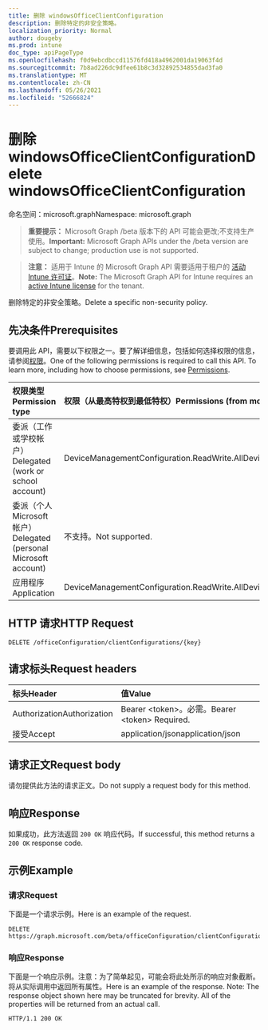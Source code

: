 ```yaml
---
title: 删除 windowsOfficeClientConfiguration
description: 删除特定的非安全策略。
localization_priority: Normal
author: dougeby
ms.prod: intune
doc_type: apiPageType
ms.openlocfilehash: f0d9ebcdbccd11576fd418a4962001da19063f4d
ms.sourcegitcommit: 7b8ad226dc9dfee61b8c3d32892534855dad3fa0
ms.translationtype: MT
ms.contentlocale: zh-CN
ms.lasthandoff: 05/26/2021
ms.locfileid: "52666824"
---
```

# <a name="delete-windowsofficeclientconfiguration"></a><span data-ttu-id="f0404-103">删除 windowsOfficeClientConfiguration</span><span class="sxs-lookup"><span data-stu-id="f0404-103">Delete windowsOfficeClientConfiguration</span></span>

<span data-ttu-id="f0404-104">命名空间：microsoft.graph</span><span class="sxs-lookup"><span data-stu-id="f0404-104">Namespace: microsoft.graph</span></span>

> <span data-ttu-id="f0404-105">**重要提示：** Microsoft Graph /beta 版本下的 API 可能会更改;不支持生产使用。</span><span class="sxs-lookup"><span data-stu-id="f0404-105">**Important:** Microsoft Graph APIs under the /beta version are subject to change; production use is not supported.</span></span>

> <span data-ttu-id="f0404-106">**注意：** 适用于 Intune 的 Microsoft Graph API 需要适用于租户的 [活动 Intune 许可证](https://go.microsoft.com/fwlink/?linkid=839381)。</span><span class="sxs-lookup"><span data-stu-id="f0404-106">**Note:** The Microsoft Graph API for Intune requires an [active Intune license](https://go.microsoft.com/fwlink/?linkid=839381) for the tenant.</span></span>

<span data-ttu-id="f0404-107">删除特定的非安全策略。</span><span class="sxs-lookup"><span data-stu-id="f0404-107">Delete a specific non-security policy.</span></span>

## <a name="prerequisites"></a><span data-ttu-id="f0404-108">先决条件</span><span class="sxs-lookup"><span data-stu-id="f0404-108">Prerequisites</span></span>
<span data-ttu-id="f0404-p101">要调用此 API，需要以下权限之一。要了解详细信息，包括如何选择权限的信息，请参阅[权限](/graph/permissions-reference)。</span><span class="sxs-lookup"><span data-stu-id="f0404-p101">One of the following permissions is required to call this API. To learn more, including how to choose permissions, see [Permissions](/graph/permissions-reference).</span></span>

|<span data-ttu-id="f0404-111">权限类型</span><span class="sxs-lookup"><span data-stu-id="f0404-111">Permission type</span></span>|<span data-ttu-id="f0404-112">权限（从最高特权到最低特权）</span><span class="sxs-lookup"><span data-stu-id="f0404-112">Permissions (from most to least privileged)</span></span>|
|:---|:---|
|<span data-ttu-id="f0404-113">委派（工作或学校帐户）</span><span class="sxs-lookup"><span data-stu-id="f0404-113">Delegated (work or school account)</span></span>|<span data-ttu-id="f0404-114">DeviceManagementConfiguration.ReadWrite.All</span><span class="sxs-lookup"><span data-stu-id="f0404-114">DeviceManagementConfiguration.ReadWrite.All</span></span>|
|<span data-ttu-id="f0404-115">委派（个人 Microsoft 帐户）</span><span class="sxs-lookup"><span data-stu-id="f0404-115">Delegated (personal Microsoft account)</span></span>|<span data-ttu-id="f0404-116">不支持。</span><span class="sxs-lookup"><span data-stu-id="f0404-116">Not supported.</span></span>|
|<span data-ttu-id="f0404-117">应用程序</span><span class="sxs-lookup"><span data-stu-id="f0404-117">Application</span></span>|<span data-ttu-id="f0404-118">DeviceManagementConfiguration.ReadWrite.All</span><span class="sxs-lookup"><span data-stu-id="f0404-118">DeviceManagementConfiguration.ReadWrite.All</span></span>|

## <a name="http-request"></a><span data-ttu-id="f0404-119">HTTP 请求</span><span class="sxs-lookup"><span data-stu-id="f0404-119">HTTP Request</span></span>
<!-- {
  "blockType": "ignored"
}
-->
``` http
DELETE /officeConfiguration/clientConfigurations/{key}
```

## <a name="request-headers"></a><span data-ttu-id="f0404-120">请求标头</span><span class="sxs-lookup"><span data-stu-id="f0404-120">Request headers</span></span>
|<span data-ttu-id="f0404-121">标头</span><span class="sxs-lookup"><span data-stu-id="f0404-121">Header</span></span>|<span data-ttu-id="f0404-122">值</span><span class="sxs-lookup"><span data-stu-id="f0404-122">Value</span></span>|
|:---|:---|
|<span data-ttu-id="f0404-123">Authorization</span><span class="sxs-lookup"><span data-stu-id="f0404-123">Authorization</span></span>|<span data-ttu-id="f0404-124">Bearer &lt;token&gt;。必需。</span><span class="sxs-lookup"><span data-stu-id="f0404-124">Bearer &lt;token&gt; Required.</span></span>|
|<span data-ttu-id="f0404-125">接受</span><span class="sxs-lookup"><span data-stu-id="f0404-125">Accept</span></span>|<span data-ttu-id="f0404-126">application/json</span><span class="sxs-lookup"><span data-stu-id="f0404-126">application/json</span></span>|

## <a name="request-body"></a><span data-ttu-id="f0404-127">请求正文</span><span class="sxs-lookup"><span data-stu-id="f0404-127">Request body</span></span>
<span data-ttu-id="f0404-128">请勿提供此方法的请求正文。</span><span class="sxs-lookup"><span data-stu-id="f0404-128">Do not supply a request body for this method.</span></span>

## <a name="response"></a><span data-ttu-id="f0404-129">响应</span><span class="sxs-lookup"><span data-stu-id="f0404-129">Response</span></span>
<span data-ttu-id="f0404-130">如果成功，此方法返回 `200 OK` 响应代码。</span><span class="sxs-lookup"><span data-stu-id="f0404-130">If successful, this method returns a `200 OK` response code.</span></span>

## <a name="example"></a><span data-ttu-id="f0404-131">示例</span><span class="sxs-lookup"><span data-stu-id="f0404-131">Example</span></span>

### <a name="request"></a><span data-ttu-id="f0404-132">请求</span><span class="sxs-lookup"><span data-stu-id="f0404-132">Request</span></span>
<span data-ttu-id="f0404-133">下面是一个请求示例。</span><span class="sxs-lookup"><span data-stu-id="f0404-133">Here is an example of the request.</span></span>
``` http
DELETE https://graph.microsoft.com/beta/officeConfiguration/clientConfigurations/{key}
```

### <a name="response"></a><span data-ttu-id="f0404-134">响应</span><span class="sxs-lookup"><span data-stu-id="f0404-134">Response</span></span>
<span data-ttu-id="f0404-p102">下面是一个响应示例。注意：为了简单起见，可能会将此处所示的响应对象截断。将从实际调用中返回所有属性。</span><span class="sxs-lookup"><span data-stu-id="f0404-p102">Here is an example of the response. Note: The response object shown here may be truncated for brevity. All of the properties will be returned from an actual call.</span></span>
``` http
HTTP/1.1 200 OK
```





